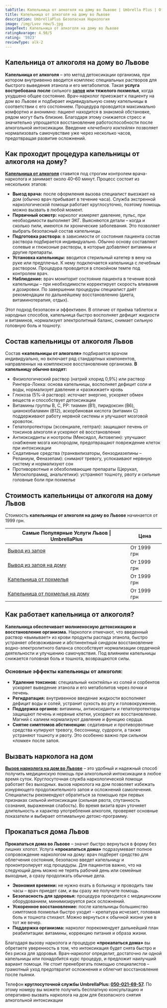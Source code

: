 ```yaml
---
tabTitle: Капельница от алкоголя на дому во Львове | Umbrella Plus | От 1999 грн
title: Капельница от алкоголя на дому во Львове
description: UmbrellaPlus Безопасная Наркология
image: /img/Lvov new/5.jpg
imageText: Капельница от алкоголя на дому во Львове
ratingAvarage: 4.98/5
rating: '5923'
reviewType: alk-2
---
```


## Капельница от алкоголя на дому во Львове

**Капельница от алкоголя** – это метод детоксикации организма, при котором внутривенно вводится комплекс специальных растворов для быстрого выведения этанола и его метаболитов. Такая **услуга востребована** **после** сильного **[запоя](https://umbrella-plus.com.ua/lviv/vivod-iz-zapoia-lvov/)** **или тяжелого похмелья**, когда ухудшено общее состояние. Врач-нарколог приезжает к пациенту на дом во Львове и подбирает индивидуальную схему капельницы в соответствии с его состоянием. Процедура проводится максимально комфортно и анонимно: пациент находится в знакомой обстановке, рядом могут быть близкие. Благодаря этому снижается стресс и значительно упрощается восстановление работоспособности после алкогольной интоксикации. Введение *«лечебного коктейля»* позволяет нормализовать самочувствие уже через несколько часов, предотвращая развитие осложнений.

## Как проходит процедура капельницы от алкоголя на дому?

**[Капельница от алкоголя](https://umbrella-plus.com.ua/lviv/kapelnica_ot_alkogola_v-lvov/)** ставится под строгим контролем врача-нарколога и занимает около 40–60 минут. Процесс состоит из нескольких этапов:

* **Выезд врача:** после оформления вызова специалист выезжает на дом (обычно врач прибывает в течение часа). Служба экстренной наркологической помощи работает круглосуточно, поэтому помощь можно вызвать в любой момент.
* **Первичный осмотр:** нарколог измеряет давление, пульс, при необходимости выполняет ЭКГ. Выясняются детали – когда и сколько пили, имеются ли хронические заболевания. Это позволяет выбрать безопасный состав капельницы.
* **Подготовка раствора:** в зависимости от состояния пациента состав раствора подбирается индивидуально. Обычно основу составляют солевые и глюкозные растворы, в которые добавляют витамины и другие препараты.
* **Установка капельницы:** вводится стерильный катетер в вену на руке или предплечье. К нему подключается капельница с лечебным раствором. Процедура проводится в спокойном темпе под контролем врач.
* **Наблюдение:** врач мониторит состояние пациента в течение всей капельницы – при необходимости корректирует скорость вливания и дозировки. По завершении процедуры специалист даёт рекомендации по дальнейшему восстановлению (диета, витаминотерапия, отдых).

Этот подход безопасен и эффективен. В отличие от приёма таблеток и народных способов, капельница быстро восполняет дефицит жидкости и витаминов, нормализует электролитный баланс, снимает сильную головную боль и тошноту.

## Состав капельницы от алкоголя Львов

Состав **«капельницы от алкоголя»** подбирается врачом индивидуально, но включает ряд стандартных компонентов, направленных на комплексное восстановление организма. **В капельницу обычно входят:**

* Физиологический раствор (натрий хлорид 0,9%) или раствор Рингера-Локка: основа капельницы, восполняет дефицит соли и воды, нормализует давление и «разжижает» кровь
* Глюкоза (5%-й раствор): источает энергию, ускоряет обмен веществ и способствует детоксикации
* Витамины группы B, C, PP: тиамин (B1), пиридоксин (B6), цианокобаламин (B12), аскорбиновая кислота (витамин C) поддерживают работу нервной системы и улучшают мозговой кровоток.
* Гепатопротекторы (эссенциале, гептрал): защищают печень от токсинов алкоголя и ускоряют её восстановление
* Антиоксиданты и ноотропы (Мексидол, Актовегин): улучшают снабжение мозга кислородом, предотвращают повреждение клеток при интоксикации
* Седативные средства (транквилизаторы, бензодиазепины – Реланиум, Феназепам): снимают тревогу, успокаивают нервную систему и нормализуют сон
* Противорвотные и обезболивающие препараты (Церукал, Метоклопрамид, анальгетики): устраняют тошноту, рвоту и сильные головные боли при похмелье

## Стоимость капельницы от алкоголя на дому Львов

Стоимость **капельницы от алкоголя на дому во Львове** начинается от 1999 грн.

| Самые Популярные Услуги Львов \| UmbrellaPlus                        | Цена        |
| -------------------------------------------------------------------- | ----------- |
| [Вывод из запоя](vivod-iz-zapoia-lvov)                               | От 1999 грн |
| [Вывод из запоя на дому](Vivod-iz-zapoia-na-domy-lvov)               | От 1999 грн |
| [Капельница от похмелья](Kapelnica_ot_alkogola_v-lvov)               | От 1999 грн |
| [Капельница от похмелья на дому](Kapelnica_ot_alkogola_na-domy-lvov) | От 1999 грн |

## Как работает капельница от алкоголя?

**Капельница обеспечивает молниеносную детоксикацию и восстановление организма.** Наркологи отмечают, что введенный раствор «вымывает» из крови продукты распада этанола, быстро устраняет обезвоживание и абстинентный синдром восстановление водно-электролитного баланса способствует нормализации сердечной деятельности и улучшению самочувствия. Под влиянием капельницы снижается головная боль и тошнота, возвращаются силы.

### Основные эффекты капельницы от алкоголя:

* **Удаление токсинов:** специальный «коктейль» из солей и сорбентов ускоряет выведение этанола и его метаболитов через почки и печень.
* **Регидратация:** внутривенное введение жидкости восполняет дефицит воды и солей, устранит сухость во рту и головокружение.
* **Поддержка органов:** витамины, антиоксиданты и гепатопротекторы защищают печень и нервные клетки, ускоряют их восстановление. Магний с калием нормализуют давление и функцию сердца.
* **Снятие симптомов абстиненции:** седативные и противорвотные средства купируют тревогу, бессонницу, судороги, а также устраняют тошноту и рвоту. Это особенно важно при сильном «ломке» после запоя.

## Вызвать нарколога на дом

**[Вызов нарколога на дом во Львове](https://umbrella-plus.com.ua/lviv/vivod-iz-zapoia-na-domy-lvov/)** – это удобный и надежный способ получить медицинскую помощь при алкогольной интоксикации в любое время суток. Круглосуточная служба наркологической помощи работает без выходных. вызов нарколога на дом позволяет избежать изнуряющего продолжительного запоя и осложнений самолечения. Специалисты рекомендуют обратиться за помощью при первых признаках сильной интоксикации (сильная рвота, спутанность сознания, выраженная слабость). Во время визита врач уточняет длительность и характер употребления алкоголя, проверяет основные показатели и выбирает оптимальную детокс-программу.

## Прокапаться дома Львов

**Прокапаться дома во Львове** – значит быстро вернуться в форму без лишних хлопот. Услуга **«прокапаться дома»** подразумевает полное сопровождение наркологом на дому: врач подберет средство для облегчения состояния, безопасно введет капельницу и проконтролирует ход процедуры. Для пациентов важно, что на следующий день можно не терять рабочий день или семейные выходные, а сразу продолжать обычные дела.

* **Экономия времени:** не нужно ехать в больницу и проводить там часы – врач приедет сам, и вы сразу же получите помощь.
* **Безопасность для здоровья:** процедура проводится с медицинским оборудованием, минимизируется риск осложнений.
* **Ускоренное восстановление:** после капельницы большинство симптомов похмелья быстро уходит – крепатура исчезает, головная боль и тошнота стихают. Можно вернуться к обычной жизни уже в тот же вечер.
* **Поддержка организма:** нарколог порекомендует дальнейший план реабилитации: витамины, коррекцию питания и образа жизни.

Благодаря вызову нарколога и процедуре **«прокапаться дома»** вы обретаете уверенность в том, что интоксикация будет снята быстро и без риска для здоровья. Врач-нарколог определит, достаточно ли одной капельницы или понадобится курс процедур, и предложит наилучший вариант помощи. Не стоит пренебрегать помощью специалистов – грамотный уход предотвратит осложнения и облегчит восстановление после пьянки.

Телефон **круглосуточной службы UmbrellaPlus: [050-021-69-57](tel:0500216957).** По этому номеру вы можете получить бесплатную консультацию и оперативно вызвать нарколога на дом для безопасного снятия алкогольной интоксикации
